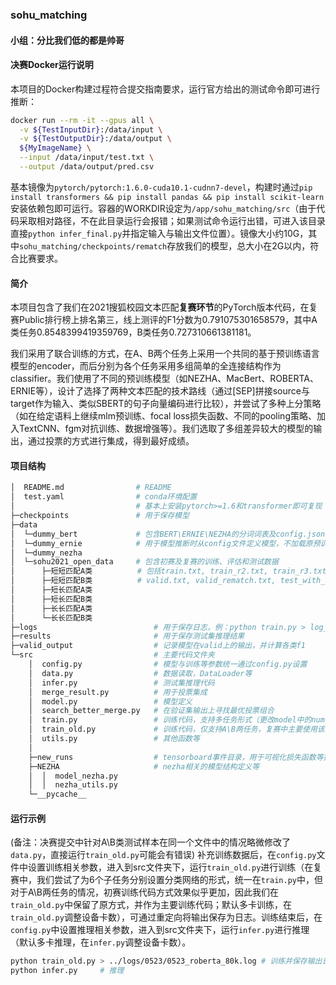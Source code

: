 ### sohu_matching

#### 小组：**分比我们低的都是帅哥**

#### 决赛Docker运行说明

本项目的Docker构建过程符合提交指南要求，运行官方给出的测试命令即可进行推断：

```bash
docker run --rm -it --gpus all \
  -v ${TestInputDir}:/data/input \
  -v ${TestOutputDir}:/data/output \
  ${MyImageName} \
  --input /data/input/test.txt \
  --output /data/output/pred.csv
```

基本镜像为`pytorch/pytorch:1.6.0-cuda10.1-cudnn7-devel`，构建时通过`pip install transformers && pip install pandas && pip install scikit-learn`安装依赖包即可运行。容器的WORKDIR设定为`/app/sohu_matching/src`（由于代码采取相对路径，不在此目录运行会报错；如果测试命令运行出错，可进入该目录直接`python infer_final.py`并指定输入与输出文件位置）。镜像大小约10G，其中`sohu_matching/checkpoints/rematch`存放我们的模型，总大小在2G以内，符合比赛要求。

#### 简介

本项目包含了我们在2021搜狐校园文本匹配**复赛环节**的PyTorch版本代码，在复赛Public排行榜上排名第三，线上测评的F1分数为0.791075301658579，其中A类任务0.8548399419359769，B类任务0.727310661381181。

我们采用了联合训练的方式，在A、B两个任务上采用一个共同的基于预训练语言模型的encoder，而后分别为各个任务采用多组简单的全连接结构作为classifier。我们使用了不同的预训练模型（如NEZHA、MacBert、ROBERTA、ERNIE等），设计了选择了两种文本匹配的技术路线（通过[SEP]拼接source与target作为输入、类似SBERT的句子向量编码进行比较），并尝试了多种上分策略（如在给定语料上继续mlm预训练、focal loss损失函数、不同的pooling策略、加入TextCNN、fgm对抗训练、数据增强等）。我们选取了多组差异较大的模型的输出，通过投票的方式进行集成，得到最好成绩。

#### 项目结构

```bash
│  README.md				# README
│  test.yaml				# conda环境配置
│  							# 基本上安装pytorch>=1.6和transformer即可复现
├─checkpoints				# 用于保存模型
├─data						
│  └─dummy_bert				# 包含BERT\ERNIE\NEZHA的分词词表及config.json
│  └─dummy_ernie			# 用于模型推断时从config文件定义模型，不加载原预训练权重
│  └─dummy_nezha
│  └─sohu2021_open_data		# 包含初赛及复赛的训练、评估和测试数据
│      ├─短短匹配A类			 # 包括train.txt, train_r2.txt, train_r3.txt, train_rematch.txt
│      ├─短短匹配B类			 # valid.txt, valid_rematch.txt, test_with_id_rematch.txt
│      ├─短长匹配A类
│      ├─短长匹配B类
│      ├─长长匹配A类
│      └─长长匹配B类
├─logs							# 用于保存日志，例：python train.py > log_dir
├─results						# 用于保存测试集推理结果
├─valid_output					# 记录模型在valid上的输出，并计算各类f1  
└─src							# 主要代码文件夹
    │  config.py				# 模型与训练等参数统一通过config.py设置
    │  data.py					# 数据读取，DataLoader等
    │  infer.py					# 测试集推理代码
    │  merge_result.py			# 用于投票集成
    │  model.py					# 模型定义
    │  search_better_merge.py	# 在验证集输出上寻找最优投票组合
    │  train.py					# 训练代码，支持多任务形式（更改model中的num_task）
    │  train_old.py				# 训练代码，仅支持A\B两任务，复赛中主要使用该方式训练模型
    │  utils.py					# 其他函数等
    │  
    ├─new_runs					# tensorboard事件目录，用于可视化损失函数等指标
    ├─NEZHA						# nezha相关的模型结构定义等
    │  │  model_nezha.py	
    │  │  nezha_utils.py     
    └─__pycache__
```

#### 运行示例
(备注：决赛提交中针对A\B类测试样本在同一个文件中的情况略微修改了`data.py`，直接运行`train_old.py`可能会有错误)
补充训练数据后，在`config.py`文件中设置训练相关参数，进入到src文件夹下，运行`train_old.py`进行训练（在复赛中，我们尝试了为6个子任务分别设置分类网络的形式，统一在`train.py`中，但对于A\B两任务的情况，初赛训练代码方式效果似乎更加，因此我们在`train_old.py`中保留了原方式，并作为主要训练代码；默认多卡训练，在`train_old.py`调整设备卡数），可通过重定向将输出保存为日志。训练结束后，在`config.py`中设置推理相关参数，进入到src文件夹下，运行`infer.py`进行推理（默认多卡推理，在`infer.py`调整设备卡数）。

```bash
python train_old.py > ../logs/0523/0523_roberta_80k.log	# 训练并保存输出日志
python infer.py		# 推理
```

